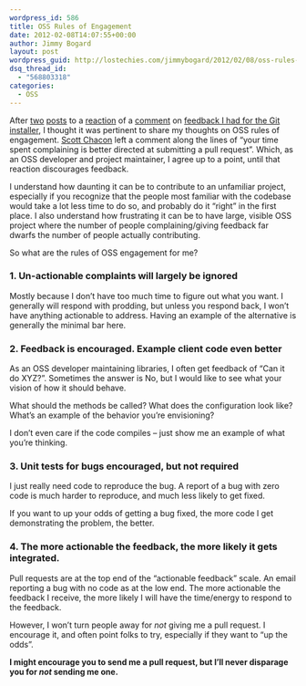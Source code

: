 ```yaml
---
wordpress_id: 586
title: OSS Rules of Engagement
date: 2012-02-08T14:07:55+00:00
author: Jimmy Bogard
layout: post
wordpress_guid: http://lostechies.com/jimmybogard/2012/02/08/oss-rules-of-engagement/
dsq_thread_id:
  - "568803318"
categories:
  - OSS
---
```

After [two](http://ayende.com/blog/154305/send-me-a-patch-for-that) [posts](http://wekeroad.com/2012/02/07/kiss-the-ring/) to a [reaction](http://devlicio.us/blogs/hadi_hariri/archive/2012/02/06/submit-a-patch.aspx) of a [comment](https://lostechies.com/jimmybogard/2012/02/01/improving-the-git-windows-experience-downloads/#comment-426770262) on [feedback I had for the Git installer](https://lostechies.com/jimmybogard/2012/02/01/improving-the-git-windows-experience-downloads/), I thought it was pertinent to share my thoughts on OSS rules of engagement. [Scott Chacon](http://scottchacon.com/) left a comment along the lines of “your time spent complaining is better directed at submitting a pull request”. Which, as an OSS developer and project maintainer, I agree up to a point, until that reaction discourages feedback.

I understand how daunting it can be to contribute to an unfamiliar project, especially if you recognize that the people most familiar with the codebase would take a lot less time to do so, and probably do it “right” in the first place. I also understand how frustrating it can be to have large, visible OSS project where the number of people complaining/giving feedback far dwarfs the number of people actually contributing.

So what are the rules of OSS engagement for me?

### 1. Un-actionable complaints will largely be ignored

Mostly because I don’t have too much time to figure out what you want. I generally will respond with prodding, but unless you respond back, I won’t have anything actionable to address. Having an example of the alternative is generally the minimal bar here.

### 2. Feedback is encouraged. Example client code even better

As an OSS developer maintaining libraries, I often get feedback of “Can it do XYZ?”. Sometimes the answer is No, but I would like to see what your vision of how it should behave.

What should the methods be called? What does the configuration look like? What’s an example of the behavior you’re envisioning?

I don’t even care if the code compiles – just show me an example of what you’re thinking.

### 3. Unit tests for bugs encouraged, but not required

I just really need code to reproduce the bug. A report of a bug with zero code is much harder to reproduce, and much less likely to get fixed.

If you want to up your odds of getting a bug fixed, the more code I get demonstrating the problem, the better.

### 4. The more actionable the feedback, the more likely it gets integrated.

Pull requests are at the top end of the “actionable feedback” scale. An email reporting a bug with no code as at the low end. The more actionable the feedback I receive, the more likely I will have the time/energy to respond to the feedback.

However, I won’t turn people away for _not_ giving me a pull request. I encourage it, and often point folks to try, especially if they want to “up the odds”.

**I might encourage you to send me a pull request, but I’ll never disparage you for _not_ sending me one.**